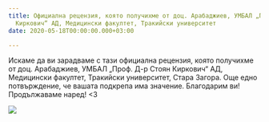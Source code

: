 ```yaml
---
title: Официална рецензия, която получихме от доц. Арабаджиев, УМБАЛ „Проф. Д-р Стоян
  Киркович“ АД, Медицински факултет, Тракийски университет
date: 2020-05-18T00:00:00.000+03:00

---
```

Искаме да ви зарадваме с тази официална рецензия, която получихме от доц. Арабаджиев, УМБАЛ „Проф. Д-р Стоян Киркович“ АД, Медицински факултет, Тракийски университет, Стара Загора. Още едно потвърждение, че вашата подкрепа има значение. Благодарим ви! Продължаваме наред! <3

![](/images/9c9974d3fcd3ca8282d415b86cd0c176.jpeg)